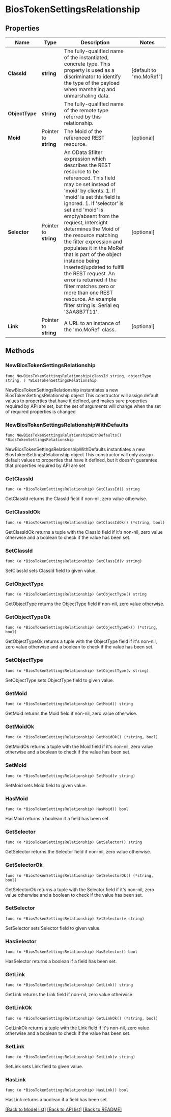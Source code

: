 # BiosTokenSettingsRelationship

## Properties

Name | Type | Description | Notes
------------ | ------------- | ------------- | -------------
**ClassId** | **string** | The fully-qualified name of the instantiated, concrete type. This property is used as a discriminator to identify the type of the payload when marshaling and unmarshaling data. | [default to "mo.MoRef"]
**ObjectType** | **string** | The fully-qualified name of the remote type referred by this relationship. | 
**Moid** | Pointer to **string** | The Moid of the referenced REST resource. | [optional] 
**Selector** | Pointer to **string** | An OData $filter expression which describes the REST resource to be referenced. This field may be set instead of &#39;moid&#39; by clients. 1. If &#39;moid&#39; is set this field is ignored. 1. If &#39;selector&#39; is set and &#39;moid&#39; is empty/absent from the request, Intersight determines the Moid of the resource matching the filter expression and populates it in the MoRef that is part of the object instance being inserted/updated to fulfill the REST request. An error is returned if the filter matches zero or more than one REST resource. An example filter string is: Serial eq &#39;3AA8B7T11&#39;. | [optional] 
**Link** | Pointer to **string** | A URL to an instance of the &#39;mo.MoRef&#39; class. | [optional] 

## Methods

### NewBiosTokenSettingsRelationship

`func NewBiosTokenSettingsRelationship(classId string, objectType string, ) *BiosTokenSettingsRelationship`

NewBiosTokenSettingsRelationship instantiates a new BiosTokenSettingsRelationship object
This constructor will assign default values to properties that have it defined,
and makes sure properties required by API are set, but the set of arguments
will change when the set of required properties is changed

### NewBiosTokenSettingsRelationshipWithDefaults

`func NewBiosTokenSettingsRelationshipWithDefaults() *BiosTokenSettingsRelationship`

NewBiosTokenSettingsRelationshipWithDefaults instantiates a new BiosTokenSettingsRelationship object
This constructor will only assign default values to properties that have it defined,
but it doesn't guarantee that properties required by API are set

### GetClassId

`func (o *BiosTokenSettingsRelationship) GetClassId() string`

GetClassId returns the ClassId field if non-nil, zero value otherwise.

### GetClassIdOk

`func (o *BiosTokenSettingsRelationship) GetClassIdOk() (*string, bool)`

GetClassIdOk returns a tuple with the ClassId field if it's non-nil, zero value otherwise
and a boolean to check if the value has been set.

### SetClassId

`func (o *BiosTokenSettingsRelationship) SetClassId(v string)`

SetClassId sets ClassId field to given value.


### GetObjectType

`func (o *BiosTokenSettingsRelationship) GetObjectType() string`

GetObjectType returns the ObjectType field if non-nil, zero value otherwise.

### GetObjectTypeOk

`func (o *BiosTokenSettingsRelationship) GetObjectTypeOk() (*string, bool)`

GetObjectTypeOk returns a tuple with the ObjectType field if it's non-nil, zero value otherwise
and a boolean to check if the value has been set.

### SetObjectType

`func (o *BiosTokenSettingsRelationship) SetObjectType(v string)`

SetObjectType sets ObjectType field to given value.


### GetMoid

`func (o *BiosTokenSettingsRelationship) GetMoid() string`

GetMoid returns the Moid field if non-nil, zero value otherwise.

### GetMoidOk

`func (o *BiosTokenSettingsRelationship) GetMoidOk() (*string, bool)`

GetMoidOk returns a tuple with the Moid field if it's non-nil, zero value otherwise
and a boolean to check if the value has been set.

### SetMoid

`func (o *BiosTokenSettingsRelationship) SetMoid(v string)`

SetMoid sets Moid field to given value.

### HasMoid

`func (o *BiosTokenSettingsRelationship) HasMoid() bool`

HasMoid returns a boolean if a field has been set.

### GetSelector

`func (o *BiosTokenSettingsRelationship) GetSelector() string`

GetSelector returns the Selector field if non-nil, zero value otherwise.

### GetSelectorOk

`func (o *BiosTokenSettingsRelationship) GetSelectorOk() (*string, bool)`

GetSelectorOk returns a tuple with the Selector field if it's non-nil, zero value otherwise
and a boolean to check if the value has been set.

### SetSelector

`func (o *BiosTokenSettingsRelationship) SetSelector(v string)`

SetSelector sets Selector field to given value.

### HasSelector

`func (o *BiosTokenSettingsRelationship) HasSelector() bool`

HasSelector returns a boolean if a field has been set.

### GetLink

`func (o *BiosTokenSettingsRelationship) GetLink() string`

GetLink returns the Link field if non-nil, zero value otherwise.

### GetLinkOk

`func (o *BiosTokenSettingsRelationship) GetLinkOk() (*string, bool)`

GetLinkOk returns a tuple with the Link field if it's non-nil, zero value otherwise
and a boolean to check if the value has been set.

### SetLink

`func (o *BiosTokenSettingsRelationship) SetLink(v string)`

SetLink sets Link field to given value.

### HasLink

`func (o *BiosTokenSettingsRelationship) HasLink() bool`

HasLink returns a boolean if a field has been set.


[[Back to Model list]](../README.md#documentation-for-models) [[Back to API list]](../README.md#documentation-for-api-endpoints) [[Back to README]](../README.md)


